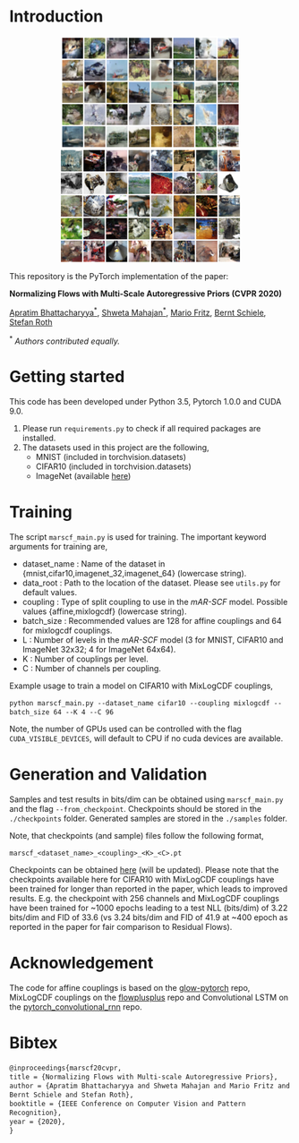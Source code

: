 # Introduction

<p align="center">
  <img width="320" height="200" src="/assets/cifar10_mar_scf.png" hspace="30">
  <img width="320" height="200" src="/assets/imagenet32_mar_scf.png" hspace="30">
</p>

This repository is the PyTorch implementation of the paper:

**Normalizing Flows with Multi-Scale Autoregressive Priors (CVPR 2020)** 

[Apratim Bhattacharyya<sup>\*</sup>](https://www.mpi-inf.mpg.de/departments/computer-vision-and-machine-learning/people/apratim-bhattacharyya/), [Shweta Mahajan<sup>\*</sup>](https://www.visinf.tu-darmstadt.de/team_members/smahajan/smahajan.en.jsp), [Mario Fritz](https://scalable.mpi-inf.mpg.de/), [Bernt Schiele](https://www.mpi-inf.mpg.de/departments/computer-vision-and-machine-learning/people/bernt-schiele/), [Stefan Roth](https://www.visinf.tu-darmstadt.de/team_members/sroth/sroth.en.jsp)

<sup>\*</sup> <em>Authors contributed equally.</em>

# Getting started

This code has been developed under Python 3.5, Pytorch 1.0.0 and CUDA 9.0.


1. Please run `requirements.py` to check if all required packages are installed.
2. The datasets used in this project are the following,
	- MNIST (included in torchvision.datasets)
	- CIFAR10 (included in torchvision.datasets)
	- ImageNet (available [here](http://image-net.org/small/download.php))

# Training

The script `marscf_main.py` is used for training. The important keyword arguments for training are,
- dataset_name : Name of the dataset in {mnist,cifar10,imagenet_32,imagenet_64} (lowercase string).
- data_root : Path to the location of the dataset. Please see `utils.py` for default values.
- coupling : Type of split coupling to use in the  <em>mAR-SCF</em> model. Possible values {affine,mixlogcdf} (lowercase string).
- batch_size : Recommended values are 128 for affine couplings and 64 for mixlogcdf couplings.
- L : Number of levels in the <em>mAR-SCF</em> model (3 for MNIST, CIFAR10 and ImageNet 32x32; 4 for ImageNet 64x64).
- K : Number of couplings per level.
- C : Number of channels per coupling.

Example usage to train a model on CIFAR10 with MixLogCDF couplings,

	python marscf_main.py --dataset_name cifar10 --coupling mixlogcdf --batch_size 64 --K 4 --C 96

Note, the number of GPUs used can be controlled with the flag `CUDA_VISIBLE_DEVICES`, will default to CPU if no cuda devices are available.

# Generation and Validation

Samples and test results in bits/dim can be obtained using `marscf_main.py` and the flag `--from_checkpoint`. Checkpoints should be stored in the `./checkpoints` folder. Generated samples are stored in the `./samples` folder.

Note, that checkpoints (and sample) files follow the following format,

	marscf_<dataset_name>_<coupling>_<K>_<C>.pt	

Checkpoints can be obtained [here](https://drive.google.com/drive/folders/1HAFg6qAv_gbxUGgRN3cLq1sIaKbUeGQ9?usp=sharing) (will be updated). Please note that the checkpoints available here for CIFAR10 with MixLogCDF couplings have been trained for longer than reported in the paper, which leads to improved results. E.g. the checkpoint with 256 channels and MixLogCDF couplings have been trained for ~1000 epochs leading to a test NLL (bits/dim) of 3.22 bits/dim and FID of 33.6 (vs 3.24 bits/dim and FID of 41.9 at ~400 epoch as reported in the paper for fair comparison to Residual Flows). 

# Acknowledgement

The code for affine couplings is based on the [glow-pytorch](https://github.com/chaiyujin/glow-pytorch) repo, MixLogCDF couplings on the [flowplusplus](https://github.com/chrischute/flowplusplus) repo and Convolutional LSTM on the [pytorch_convolutional_rnn](https://github.com/kamo-naoyuki/pytorch_convolutional_rnn) repo.

# Bibtex

	@inproceedings{marscf20cvpr,
	title = {Normalizing Flows with Multi-scale Autoregressive Priors},
	author = {Apratim Bhattacharyya and Shweta Mahajan and Mario Fritz and Bernt Schiele and Stefan Roth},
	booktitle = {IEEE Conference on Computer Vision and Pattern Recognition},
	year = {2020},
	}
